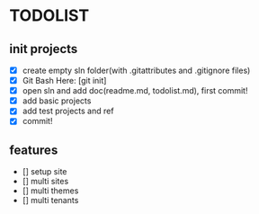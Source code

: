 # TODOLIST

## init projects

- [x] create empty sln folder(with .gitattributes and .gitignore files)
- [x] Git Bash Here: [git init]		
- [x] open sln and add doc(readme.md,  todolist.md), first commit!
- [x] add basic projects
- [x] add test projects and ref
- [x] commit!

## features

- [] setup site
- [] multi sites
- [] multi themes
- [] multi tenants
